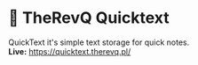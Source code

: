 # 📝 TheRevQ Quicktext
QuickText it's simple text storage for quick notes.   
**Live:** https://quicktext.therevq.pl/